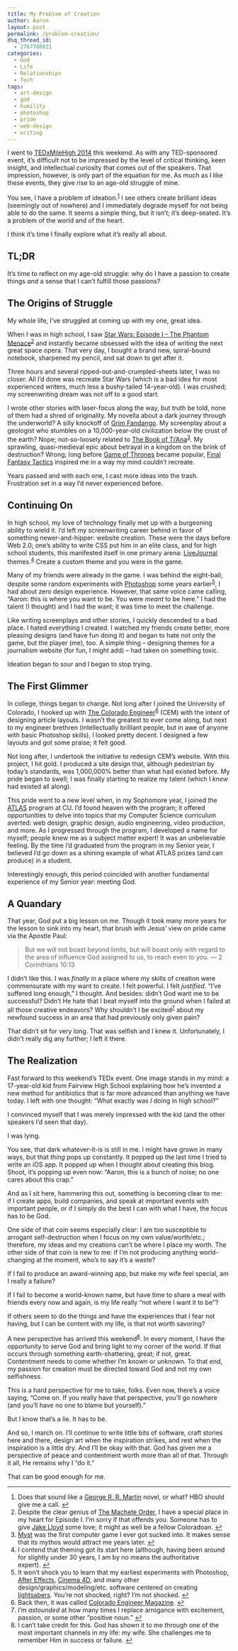 ```yaml
---
title: My Problem of Creation
author: Aaron
layout: post
permalink: /problem-creation/
dsq_thread_id:
  - 2767788021
categories:
  - God
  - Life
  - Relationships
  - Tech
tags:
  - art-design
  - god
  - humility
  - photoshop
  - pride
  - web-design
  - writing
---
```

I went to <a title="TEDxMileHigh 2014" href="http://www.tedxmilehigh.com/" target="_blank">TEDxMileHigh 2014</a> this weekend. As with any TED-sponsored event, it&#8217;s difficult not to be impressed by the level of critical thinking, keen insight, and intellectual curiosity that comes out of the speakers. That impression, however, is only part of the equation for me. As much as I like these events, they give rise to an age-old struggle of mine.

You see, I have a problem of ideation.<sup id="fnref-1380-1"><a href="#fn-1380-1" rel="footnote">1</a></sup> I see others create brilliant ideas (seemingly out of nowhere) and I immediately degrade myself for not being able to do the same. It seems a simple thing, but it isn&#8217;t; it&#8217;s deep-seated. It&#8217;s a problem of the world and of the heart.

I think it&#8217;s time I finally explore what it&#8217;s really all about.<!--more-->

## TL;DR

It&#8217;s time to reflect on my age-old struggle: why do I have a passion to create things *and* a sense that I can&#8217;t fulfill those passions?

## The Origins of Struggle

My whole life, I&#8217;ve struggled at coming up with my one, great idea.

When I was in high school, I saw <a title="Star Wars: Episode I - The Phantom Menace" href="http://www.imdb.com/title/tt0120915/" target="_blank">Star Wars: Episode I &#8211; The Phantom Menace</a><sup id="fnref-1380-2"><a href="#fn-1380-2" rel="footnote">2</a></sup> and instantly became obsessed with the idea of writing the next great space opera. That very day, I bought a brand new, spiral-bound notebook, sharpened my pencil, and sat down to get after it.

Three hours and several ripped-out-and-crumpled-sheets later, I was no closer. All I&#8217;d done was recreate Star Wars (which is a bad idea for most experienced writers, much less a bushy-tailed 14-year-old). I was crushed; my screenwriting dream was not off to a good start.

I wrote other stories with laser-focus along the way, but truth be told, none of them had a shred of originality. My novella about a dark journey through the underworld? A silly knockoff of <a title="Grim Fandango" href="https://en.wikipedia.org/wiki/Grim_Fandango" target="_blank">Grim Fandango</a>. My screenplay about a geologist who stumbles on a 10,000-year-old civilization below the crust of the earth? Nope; not-so-loosely related to <a title="http://www.amazon.com/The-Book-TiAna-Myst/dp/0786889209" href="http://www.amazon.com/The-Book-TiAna-Myst/dp/0786889209" target="_blank">The Book of Ti&#8217;Ana</a><sup id="fnref-1380-3"><a href="#fn-1380-3" rel="footnote">3</a></sup>. My sprawling, quasi-medieval epic about betrayal in a kingdom on the brink of destruction? Wrong; long before <a title="A Game of Thrones" href="https://en.wikipedia.org/wiki/A_Game_of_Thrones" target="_blank">Game of Thrones</a> became popular, <a title="Final Fantasy Tactics" href="https://en.wikipedia.org/wiki/Final_fantasy_tactics" target="_blank">Final Fantasy Tactics</a> inspired me in a way my mind couldn&#8217;t recreate.

Years passed and with each one, I cast more ideas into the trash. Frustration set in a way I&#8217;d never experienced before.

## Continuing On

In high school, my love of technology finally met up with a burgeoning ability to wield it. I&#8217;d left my screenwriting career behind in favor of something newer-and-hipper: website creation. These were the days before Web 2.0; one&#8217;s ability to write CSS put him in an elite class, and for high school students, this manifested itself in one primary arena: <a title="LiveJournal" href="http://www.livejournal.com/" target="_blank">LiveJournal</a> themes.<sup id="fnref-1380-4"><a href="#fn-1380-4" rel="footnote">4</a></sup> Create a custom theme and you were in the game.

Many of my friends were already in the game. I was behind the eight-ball; despite some random experiments with <a title="Adobe Photoshop" href="https://www.adobe.com/products/photoshop.html" target="_blank">Photoshop</a> some years earlier<sup id="fnref-1380-5"><a href="#fn-1380-5" rel="footnote">5</a></sup>, I had about zero design experience. However, that same voice came calling, &#8220;Aaron: this is where you want to be. You were *meant* to be here.&#8221; I had the talent (I thought) and I had the want; it was time to meet the challenge.

Like writing screenplays and other stories, I quickly descended to a bad place. I hated everything I created. I watched my friends create better, more pleasing designs (and have fun doing it) and began to hate not only the game, but the player (me), too. A simple thing &#8211; designing themes for a journalism website (for fun, I might add) &#8211; had taken on something toxic.

Ideation began to sour and I began to stop trying.

## The First Glimmer

In college, things began to change. Not long after I joined the University of Colorado, I hooked up with <a title="The Colorado Engineer" href="https://cem.colorado.edu/" target="_blank">The Colorado Engineer</a><sup id="fnref-1380-6"><a href="#fn-1380-6" rel="footnote">6</a></sup> (CEM) with the intent of designing article layouts. I wasn&#8217;t the greatest to ever come along, but next to my engineer brethren (intellectually brilliant people, but in awe of anyone with basic Photoshop skills), I looked pretty decent. I designed a few layouts and got some praise; it felt good.

Not long after, I undertook the initiative to redesign CEM&#8217;s website. With this project, I hit gold. I produced a site design that, although pedestrian by today&#8217;s standards, was 1,000,000% better than what had existed before. My pride began to swell; I was finally starting to realize my talent (which I *knew* had existed all along).

This pride went to a new level when, in my Sophomore year, I joined the <a title="ATLAS Institute" href="http://atlas.colorado.edu/" target="_blank">ATLAS</a> program at CU. I&#8217;d found heaven with the program; it offered opportunities to delve into topics that my Computer Science curriculum averted: web design, graphic design, audio engineering, video production, and more. As I progressed through the program, I developed a name for myself; people knew me as a subject matter expert! It was an unbelievable feeling. By the time I&#8217;d graduated from the program in my Senior year, I believed I&#8217;d go down as a shining example of what ATLAS prizes (and can produce) in a student.

Interestingly enough, this period coincided with another fundamental experience of my Senior year: meeting God.

## A Quandary

That year, God put a big lesson on me. Though it took many more years for the lesson to sink into my heart, that brush with Jesus&#8217; view on pride came via the Apostle Paul:

> But we will not boast beyond limits, but will boast only with regard to the area of influence God assigned to us, to reach even to you. &#8212; 2 Corinthians 10:13

I didn&#8217;t like this. I was *finally* in a place where my skills of creation were commensurate with my want to create. I felt powerful. I felt *justified*. &#8220;I&#8217;ve suffered long enough,&#8221; I thought. And besides: didn&#8217;t God want me to be successful? Didn&#8217;t He hate that I beat myself into the ground when I failed at all those creative endeavors? Why shouldn&#8217;t I be excited<sup id="fnref-1380-7"><a href="#fn-1380-7" rel="footnote">7</a></sup> about my newfound success in an area that had previously only given pain?

That didn&#8217;t sit for very long. That was selfish and I knew it. Unfortunately, I didn&#8217;t really dig any further; I left it there.

## The Realization

Fast forward to this weekend&#8217;s TEDx event. One image stands in my mind: a 17-year-old kid from Fairview High School explaining how he&#8217;s invented a new method for antibiotics that is far more advanced than anything we have today. I left with one thought: &#8220;What exactly was *I* doing in high school?&#8221;

I convinced myself that I was merely impressed with the kid (and the other speakers I&#8217;d seen that day).

I was lying.

You see, that dark whatever-it-is is still in me. I might have grown in many ways, but that *thing* pops up constantly. It popped up the last time I tried to write an iOS app. It popped up when I thought about creating this blog. Shoot, it&#8217;s popping up even now: &#8220;Aaron, this is a bunch of noise; no one cares about this crap.&#8221;

And as I sit here, hammering this out, something is becoming clear to me: if I create apps, build companies, and speak at important events with important people, or if I simply do the best I can with what I have, the focus has to be God.

One side of that coin seems especially clear: I am too susceptible to arrogant self-destruction when I focus on my own value/worth/etc.; therefore, my ideas and my creations can&#8217;t be where I place my worth. The other side of that coin is new to me: if I&#8217;m not producing anything world-changing at the moment, who&#8217;s to say it&#8217;s a waste?

If I fail to produce an award-winning app, but make my wife feel special, am I really a failure?

If I fail to become a world-known name, but have time to share a meal with friends every now and again, is my life really &#8220;not where I want it to be&#8221;?

If others seem to do the things and have the experiences that I fear not having, but I can be content with my life, is that not worth savoring?

A new perspective has arrived this weekend<sup id="fnref-1380-8"><a href="#fn-1380-8" rel="footnote">8</a></sup>. In every moment, I have the opportunity to serve God and bring light to my corner of the world. If that occurs through something earth-shattering, great; if not, great. Contentment needs to come whether I&#8217;m known or unknown. To that end, my passion for creation must be directed toward God and not my own selfishness.

This is a hard perspective for me to take, folks. Even now, there&#8217;s a voice saying, &#8220;Come on. If you really have that perspective, you&#8217;ll go nowhere (and you&#8217;ll have no one to blame but yourself).&#8221;

But I know that&#8217;s a lie. It has to be.

And so, I march on. I&#8217;ll continue to write little bits of software, craft stories here and there, design art when the inspiration strikes, and rest when the inspiration is a little dry. And I&#8217;ll be okay with that. God has given me a perspective of peace and contentment worth more than all of that. Through it all, He remains why I &#8220;do it.&#8221;

That can be good enough for me.

----

<ol>
<li id="fn-1380-1">
  Does that sound like a <a title="George R. R. Martin" href="http://www.georgerrmartin.com/" target="_blank">George R. R. Martin</a> novel, or what? HBO should give me a call.&#160;<a href="#fnref-1380-1" rev="footnote">&#8617;</a>
</li>
<li id="fn-1380-2">
  Despite the clear genius of <a title="The Star Wars Saga: Introducing Machete Order" href="http://www.nomachetejuggling.com/2011/11/11/the-star-wars-saga-suggested-viewing-order/" target="_blank">The Machete Order</a>, I have a special place in my heart for Episode I. I&#8217;m sorry if that offends you. Someone has to give <a title="Jake Lloyd" href="https://en.wikipedia.org/wiki/Jake_Lloyd" target="_blank">Jake Lloyd</a> some love; it might as well be a fellow Coloradoan.&#160;<a href="#fnref-1380-2" rev="footnote">&#8617;</a>
</li>
<li id="fn-1380-3">
  <a title="Myst" href="https://en.wikipedia.org/wiki/Myst" target="_blank">Myst</a> was the first computer game I ever got sucked into. It makes sense that its mythos would attract me years later.&#160;<a href="#fnref-1380-3" rev="footnote">&#8617;</a>
</li>
<li id="fn-1380-4">
  I contend that theming got its start here (although, having been around for slightly under 30 years, I am by no means the authoritative expert).&#160;<a href="#fnref-1380-4" rev="footnote">&#8617;</a>
</li>
<li id="fn-1380-5">
  It won&#8217;t shock you to learn that my earliest experiments with Photoshop, <a title="Adobe After Effects" href="https://www.adobe.com/products/aftereffects.html" target="_blank">After Effects</a>, <a title="Maxon" href="http://www.maxon.net/" target="_blank">Cinema 4D</a>, and many other design/graphics/modeling/etc. software centered on creating <a title="Lightsaber" href="https://en.wikipedia.org/wiki/Lightsaber" target="_blank">lightsabers</a>. You&#8217;re not shocked, right? I&#8217;m not shocked.&#160;<a href="#fnref-1380-5" rev="footnote">&#8617;</a>
</li>
<li id="fn-1380-6">
  Back then, it was called <span style="text-decoration: underline;">Colorado Engineer Magazine</span>.&#160;<a href="#fnref-1380-6" rev="footnote">&#8617;</a>
</li>
<li id="fn-1380-7">
  I&#8217;m <em>astounded</em> at how many times I replace arrogance with excitement, passion, or some other &#8220;positive noun.&#8221;&#160;<a href="#fnref-1380-7" rev="footnote">&#8617;</a>
</li>
<li id="fn-1380-8">
I can&#8217;t take credit for this. God has shown it to me through one of the most important channels in my life: my wife. She challenges me to remember Him in success or failure.&#160;<a href="#fnref-1380-8" rev="footnote">&#8617;</a></li>
</ol>
